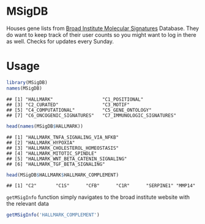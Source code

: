 
MSigDB
======

Houses gene lists from [Broad Institute Molecular Signatures](http://software.broadinstitute.org/gsea/msigdb/index.jsp) Database. They do want to keep track of their user counts so you might want to log in there as well. Checks for updates every Sunday.

Usage
=====

``` r
library(MSigDB)
names(MSigDB)
```

    ## [1] "HALLMARK"                  "C1_POSITIONAL"            
    ## [3] "C2_CURATED"                "C3_MOTIF"                 
    ## [5] "C4_COMPUTATIONAL"          "C5_GENE_ONTOLOGY"         
    ## [7] "C6_ONCOGENIC_SIGNATURES"   "C7_IMMUNOLOGIC_SIGNATURES"

``` r
head(names(MSigDB$HALLMARK))
```

    ## [1] "HALLMARK_TNFA_SIGNALING_VIA_NFKB"   
    ## [2] "HALLMARK_HYPOXIA"                   
    ## [3] "HALLMARK_CHOLESTEROL_HOMEOSTASIS"   
    ## [4] "HALLMARK_MITOTIC_SPINDLE"           
    ## [5] "HALLMARK_WNT_BETA_CATENIN_SIGNALING"
    ## [6] "HALLMARK_TGF_BETA_SIGNALING"

``` r
head(MSigDB$HALLMARK$HALLMARK_COMPLEMENT)
```

    ## [1] "C2"       "C1S"      "CFB"      "C1R"      "SERPINE1" "MMP14"

`getMSigInfo` function simply navigates to the broad institute website with the relevant data

``` r
getMSigInfo('HALLMARK_COMPLEMENT')
```
